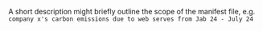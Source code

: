 A short description might briefly outline the scope of the manifest file, e.g. `company x's carbon emissions due to web serves from Jab 24 - July 24`
